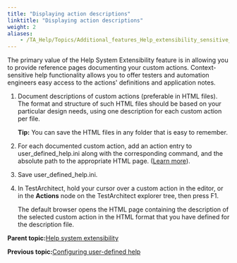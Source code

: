 ```yaml
--- 
title: "Displaying action descriptions"
linktitle: "Displaying action descriptions"
weight: 2
aliases: 
    - /TA_Help/Topics/Additional_features_Help_extensibility_sensitive_help.html
---
```


The primary value of the Help System Extensibility feature is in allowing you to provide reference pages documenting your custom actions. Context-sensitive help functionality allows you to offer testers and automation engineers easy access to the actions' definitions and application notes.

1.  Document descriptions of custom actions \(preferable in HTML files\). The format and structure of such HTML files should be based on your particular design needs, using one description for each custom action per file.

    **Tip:** You can save the HTML files in any folder that is easy to remember.

2.  For each documented custom action, add an action entry to user\_defined\_help.ini along with the corresponding command, and the absolute path to the appropriate HTML page. \([Learn more](Additional_features_Help_extensibility_configuration.html#section_r2d_nlh_cl)\).

3.  Save user\_defined\_help.ini.

4.  In TestArchitect, hold your cursor over a custom action in the editor, or in the **Actions** node on the TestArchitect explorer tree, then press F1.

    The default browser opens the HTML page containing the description of the selected custom action in the HTML format that you have defined for the description file.


**Parent topic:**[Help system extensibility](/TA_Help/Topics/Additional_features_Help_extensibility.html)

**Previous topic:**[Configuring user-defined help](/TA_Help/Topics/Additional_features_Help_extensibility_configuration.html)

